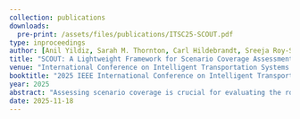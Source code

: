 ```yaml
---
collection: publications
downloads:
  pre-print: /assets/files/publications/ITSC25-SCOUT.pdf
type: inproceedings
author: [Anil Yildiz, Sarah M. Thornton, Carl Hildebrandt, Sreeja Roy-Singh and Mykel J. Kochenderfer]
title: "SCOUT: A Lightweight Framework for Scenario Coverage Assessment in Autonomous Driving"
venue: "International Conference on Intelligent Transportation Systems (ITSC)"
booktitle: "2025 IEEE International Conference on Intelligent Transportation Systems (ITSC)"
year: 2025
abstract: "Assessing scenario coverage is crucial for evaluating the robustness of autonomous agents, yet existing methods rely on expensive human annotations or computationally intensive Large Vision-Language Models (LVLMs). These approaches are impractical for large-scale deployment due to cost and efficiency constraints. To address these shortcomings, we propose SCOUT (Scenario Coverage Oversight and Understanding Tool), a lightweight surrogate model designed to predict scenario coverage labels directly from an agent’s latent sensor representations. SCOUT is trained through a distillation process, learning to approximate LVLM-generated coverage labels while eliminating the need for continuous LVLM inference or human annotation. By leveraging precomputed perception features, SCOUT avoids redundant computations and enables fast, scalable scenario coverage estimation. We evaluate our method across a large dateset of real-life autonomous navigation scenarios, demonstrating that it maintains high accuracy while significantly reducing computational cost. Our results show that SCOUT provides an effective and practical alternative for large-scale coverage analysis. While its performance depends on the quality of LVLM-generated training labels, SCOUT represents a major step toward efficient scenario coverage oversight in autonomous systems"
date: 2025-11-18
---
```



